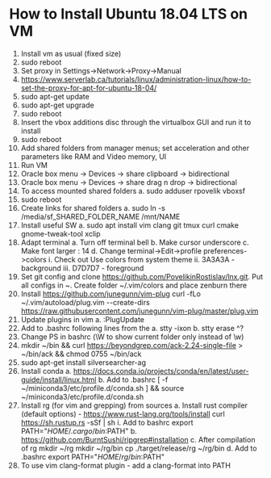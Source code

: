 # How to Install Ubuntu 18.04 LTS on VM
1. Install vm as usual (fixed size)
2. sudo reboot
3. Set proxy in Settings->Network->Proxy->Manual
4. https://www.serverlab.ca/tutorials/linux/administration-linux/how-to-set-the-proxy-for-apt-for-ubuntu-18-04/
5. sudo apt-get update
6. sudo apt-get upgrade
7. sudo reboot
8. Insert the vbox additions disc through the virtualbox GUI and run it to install
9. sudo reboot
10. Add shared folders from manager menus; set acceleration and other parameters like RAM and Video memory, UI
11. Run VM
12. Oracle box menu -> Devices -> share clipboard -> bidirectional
13. Oracle box menu -> Devices -> share drag n drop -> bidirectional
14. To access mounted shared folders
    a. sudo adduser rpovelik vboxsf
15. sudo reboot
16. Create links for shared folders
    a. sudo ln -s /media/sf_SHARED_FOLDER_NAME /mnt/NAME
17. Install useful SW
    a. sudo apt install vim clang git tmux curl cmake gnome-tweak-tool xclip
18. Adapt terminal
    a. Turn off terminal bell
    b. Make cursor underscore
    c. Make font larger : 14
    d. Change terminal->Edit->profile preferences->colors
        i. Check out Use colors from system theme
        ii. 3A3A3A - background
        iii. D7D7D7 - foreground
19. Set git config and clone https://github.com/PovelikinRostislav/lnx.git. Put all configs in ~. Create folder ~/.vim/colors and place zenburn there
20. Install https://github.com/junegunn/vim-plug
    curl -fLo ~/.vim/autoload/plug.vim --create-dirs  https://raw.githubusercontent.com/junegunn/vim-plug/master/plug.vim
21. Update plugins in vim
    a. :PlugUpdate
22. Add to .bashrc following lines from the
    a. stty -ixon
    b. stty erase ^?
23. Change PS in bashrc (\W to show current folder only instead of \w)
24. mkdir ~/bin && curl https://beyondgrep.com/ack-2.24-single-file > ~/bin/ack && chmod 0755 ~/bin/ack
25. sudo apt-get install silversearcher-ag
26. Install conda
    a. https://docs.conda.io/projects/conda/en/latest/user-guide/install/linux.html
    b. Add to .bashrc
        [ -f ~/miniconda3/etc/profile.d/conda.sh ] && source ~/miniconda3/etc/profile.d/conda.sh
27. Install rg (for vim and grepping) from sources
    a. Install rust compiler (default options) - https://www.rust-lang.org/tools/install
        curl https://sh.rustup.rs -sSf | sh
        i. Add to bashrc
            export PATH="$HOME/.cargo/bin:$PATH"
    b. https://github.com/BurntSushi/ripgrep#installation
    c. After compilation of rg
        mkdir ~/rg
        mkdir ~/rg/bin
        cp ./target/release/rg ~/rg/bin
    d. Add to .bashrc
        export PATH="$HOME/rg/bin:$PATH"
28. To use vim clang-format plugin - add a clang-format into PATH
